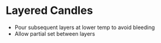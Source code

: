 # Layered Candles

-   Pour subsequent layers at lower temp to avoid bleeding
-   Allow partial set between layers
